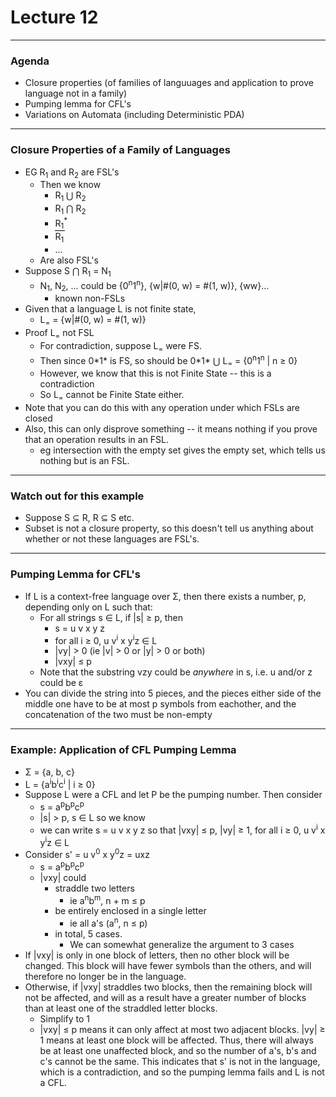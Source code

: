 <h1>Lecture 12</h1>

---

<h3>Agenda</h3>

  * Closure properties (of families of languuages and application to prove language not in a family)
  * Pumping lemma for CFL's
  * Variations on Automata (including Deterministic PDA)

---

<h3>Closure Properties of a Family of Languages</h3> 

  * EG R<sub>1</sub> and R<sub>2</sub> are FSL's
      - Then we know
          + R<sub>1</sub> &xcup; R<sub>2</sub>
          + R<sub>1</sub> &xcap;  R<sub>2</sub>
          + R<sub>1</sub><sup>&ast;</sup>
          + <div style="border-top: 1px solid black; width: 1.1em;">R<sub>1</sub></div>
          + ...
      - Are also FSL's
  * Suppose S &xcap; R<sub>1</sub> = N<sub>1</sub>
      - N<sub>1</sub>, N<sub>2</sub>, ... could be {0<sup>n</sup>1<sup>n</sup>}, {w|#(0, w) = #(1, w)}, {ww}...
          + known non-FSLs
  * Given that a language L is not finite state,
      - L<sub>=</sub> = {w|#(0, w) = #(1, w)}
  * Proof L<sub>=</sub> not FSL
      - For contradiction, suppose L<sub>=</sub> were FS.
      - Then since 0&ast;1&ast; is FS, so should be 0&ast;1&ast; &xcup; L<sub>=</sub> = {0<sup>n</sup>1<sup>n</sup> | n &ge; 0}
      - However, we know that this is not Finite State -- this is a contradiction
      - So L<sub>=</sub> cannot be Finite State either.
  * Note that you can do this with any operation under which FSLs are closed
  * Also, this can only disprove something -- it means nothing if you prove that an operation results in an FSL.
      - eg intersection with the empty set gives the empty set, which tells us nothing but is an FSL.

---

<h3>Watch out for this example</h3>

  * Suppose S &sube; R, R &sube; S etc.
  * Subset is not a closure property, so this doesn't tell us anything about whether or not these languages are FSL's.

---

<h3>Pumping Lemma for CFL's</h3>

  * If L is a context-free language over &Sigma;, then there exists a number, p, depending only on L such that:
      - For all strings s &isin; L, if |s| &ge; p, then
          + s = u v x y z
          + for all i &ge; 0, u v<sup>i</sup> x y<sup>i</sup>z &isin; L
          + |vy| &gt; 0 (ie |v| > 0 or |y| > 0 or both)
          + |vxy| &le; p
      - Note that the substring vzy could be *anywhere* in s, i.e. u and/or z could be &epsilon;
  * You can divide the string into 5 pieces, and the pieces either side of the middle one have to be at most p symbols from eachother, and the concatenation of the two must be non-empty

---

<h3>Example: Application of CFL Pumping Lemma</h3>

  * &Sigma; = {a, b, c}
  * L = {a<sup>i</sup>b<sup>i</sup>c<sup>i</sup> | i &ge; 0}
  * Suppose L were a CFL and let P be the pumping number. Then consider 
      - s = a<sup>p</sup>b<sup>p</sup>c<sup>p</sup>
      - |s| &gt; p, s &isin; L so we know
      - we can write s = u v x y z so that |vxy| &le; p, |vy| &ge; 1, for all i &ge; 0, u v<sup>i</sup> x y<sup>i</sup>z &isin; L
  * Consider s' = u v<sup>0</sup> x y<sup>0</sup>z = uxz
      - s = a<sup>p</sup>b<sup>p</sup>c<sup>p</sup>
      - |vxy| could
          + straddle two letters
              * ie a<sup>n</sup>b<sup>m</sup>, n + m &le; p
          + be entirely enclosed in a single letter
              * ie all a's (a<sup>n</sup>, n &le; p)
          + in total, 5 cases.
              * We can somewhat generalize the argument to 3 cases
  * If |vxy| is only in one block of letters, then no other block will be changed. This block will have fewer symbols than the others, and will therefore no longer be in the language.
  * Otherwise, if |vxy| straddles two blocks, then the remaining block will not be affected, and will as a result have a greater number of blocks than at least one of the straddled letter blocks.
      - Simplify to 1
      - |vxy| &le; p means it can only affect at most two adjacent blocks. |vy| &ge; 1 means at least one block will be affected. Thus, there will always be at least one unaffected block, and so the number of a's, b's and c's cannot be the same. This indicates that s' is not in the language, which is a contradiction, and so the pumping lemma fails and L is not a CFL.